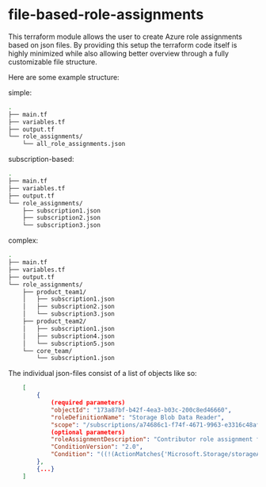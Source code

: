 # file-based-role-assignments

This terraform module allows the user to create Azure role assignments based on json files.
By providing this setup the terraform code itself is highly minimized while also allowing better overview through a fully customizable file structure.

Here are some example structure:

simple:
```bash
.
├── main.tf
├── variables.tf
├── output.tf
└── role_assignments/
    └── all_role_assignments.json
```

subscription-based:
```bash
.
├── main.tf
├── variables.tf
├── output.tf
└── role_assignments/
    ├── subscription1.json
    ├── subscription2.json
    └── subscription3.json
```

complex:
```bash
.
├── main.tf
├── variables.tf
├── output.tf
└── role_assignments/
    ├── product_team1/
    │   ├── subscription1.json
    │   ├── subscription2.json
    │   └── subscription3.json
    ├── product_team2/
    │   ├── subscription1.json
    │   ├── subscription4.json
    │   └── subscription5.json
    └── core_team/
        └── subscription1.json
```

The individual json-files consist of a list of objects like so:

```json
    [
        {
            (required parameters)
            "objectId": "173a87bf-b42f-4ea3-b03c-200c8ed46660",
            "roleDefinitionName": "Storage Blob Data Reader",
            "scope": "/subscriptions/a74686c1-f74f-4671-9963-e3316c48afdd",
            (optional parameters)
            "roleAssignmentDescription": "Contributor role assignment for the current user",
            "ConditionVersion": "2.0",
            "Condition": "((!(ActionMatches{'Microsoft.Storage/storageAccounts/blobServices/containers/blobs/read'})) OR (@Resource[Microsoft.Storage/storageAccounts/blobServices/containers:name] StringEquals 'blobs-example-container'))"
        },
        {...}
    ]
```